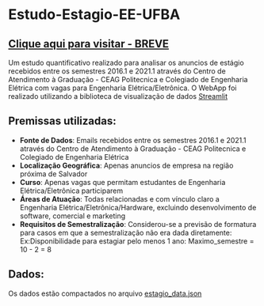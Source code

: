 # Estudo-Estagio-EE-UFBA

<h2><a href="https://b-rbmp.github.io/">Clique aqui para visitar - BREVE</a></h2>

<p>
  Um estudo quantificativo realizado para analisar os anuncios de estágio recebidos entre os semestres 2016.1 e 2021.1 
  através do Centro de Atendimento à Graduação - CEAG Politecnica e Colegiado de Engenharia Elétrica com 
  vagas para Engenharia Elétrica/Eletrônica. O WebApp foi realizado utilizando a biblioteca de visualização de dados <a href="https://streamlit.io/">Streamlit</a>
</p>

<h2>
  Premissas utilizadas:
</h2>

<ul>
  <li><b>Fonte de Dados</b>: Emails recebidos entre os semestres 2016.1 e 2021.1 através do Centro de Atendimento à Graduação - CEAG Politecnica e Colegiado de Engenharia Elétrica </li>
  <li><b>Localização Geográfica</b>: Apenas anuncios de empresa na região próxima de Salvador</li>
  <li><b>Curso</b>: Apenas vagas que permitam estudantes de Engenharia Elétrica/Eletrônica participarem</li>
  <li><b>Áreas de Atuação</b>: Todas relacionadas e com vínculo claro a Engenharia Elétrica/Eletrônica/Hardware, excluindo desenvolvimento de software, comercial e marketing</li>
  <li><b>Requisitos de Semestralização</b>: Considerou-se a previsão de formatura para casos em que a semestralização não era dada diretamente: Ex:Disponibilidade para estagiar pelo menos 1 ano: Maximo_semestre = 10 - 2 = 8 </li>
</ul>

<h2>
  Dados:
</h2>

<p>Os dados estão compactados no arquivo <a href="https://github.com/b-rbmp/Estudo-Estagio-EE-UFBA/blob/main/estagio_data.json">estagio_data.json</a>
